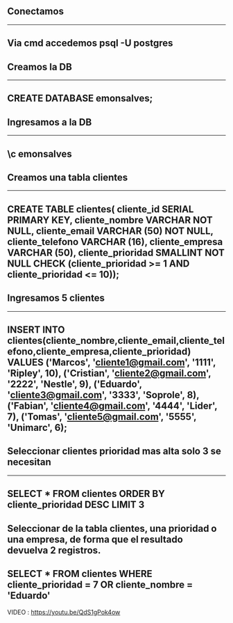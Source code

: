 ## Conectamos
-------------------------------------------------------------------------------------------------------- 
Via cmd accedemos 
psql -U postgres
--------------------------------------------------------------------------------------------------------
## Creamos la DB
--------------------------------------------------------------------------------------------------------
CREATE DATABASE emonsalves;
--------------------------------------------------------------------------------------------------------
## Ingresamos a la DB
--------------------------------------------------------------------------------------------------------
\c emonsalves
--------------------------------------------------------------------------------------------------------
## Creamos una tabla clientes
-------------------------------------------------------------------------------------------------------- 
CREATE TABLE clientes( 
cliente_id SERIAL PRIMARY KEY, 
cliente_nombre VARCHAR NOT NULL, 
cliente_email VARCHAR (50) NOT NULL, 
cliente_telefono VARCHAR (16), 
cliente_empresa VARCHAR (50), 
cliente_prioridad SMALLINT NOT NULL CHECK (cliente_prioridad >= 1 AND cliente_prioridad <= 10));
--------------------------------------------------------------------------------------------------------
## Ingresamos 5 clientes
--------------------------------------------------------------------------------------------------------
INSERT INTO clientes(cliente_nombre,cliente_email,cliente_telefono,cliente_empresa,cliente_prioridad) 
VALUES 
('Marcos', 'cliente1@gmail.com', '1111', 'Ripley', 10), 
('Cristian', 'cliente2@gmail.com', '2222', 'Nestle', 9), 
('Eduardo', 'cliente3@gmail.com', '3333', 'Soprole', 8), 
('Fabian', 'cliente4@gmail.com', '4444', 'Lider', 7), 
('Tomas', 'cliente5@gmail.com', '5555', 'Unimarc', 6);
-------------------------------------------------------------------------------------------------------
## Seleccionar clientes prioridad mas alta solo 3 se necesitan
--------------------------------------------------------------------------------------------------------
SELECT * FROM clientes ORDER BY cliente_prioridad DESC LIMIT 3 
--------------------------------------------------------------------------------------------------------
## Seleccionar de la tabla clientes, una prioridad o una empresa, de forma que el resultado devuelva 2 registros.
SELECT * FROM clientes WHERE cliente_prioridad = 7 OR cliente_nombre = 'Eduardo'
--------------------------------------------------------------------------------------------------------

VIDEO :  https://youtu.be/QdS1gPok4ow